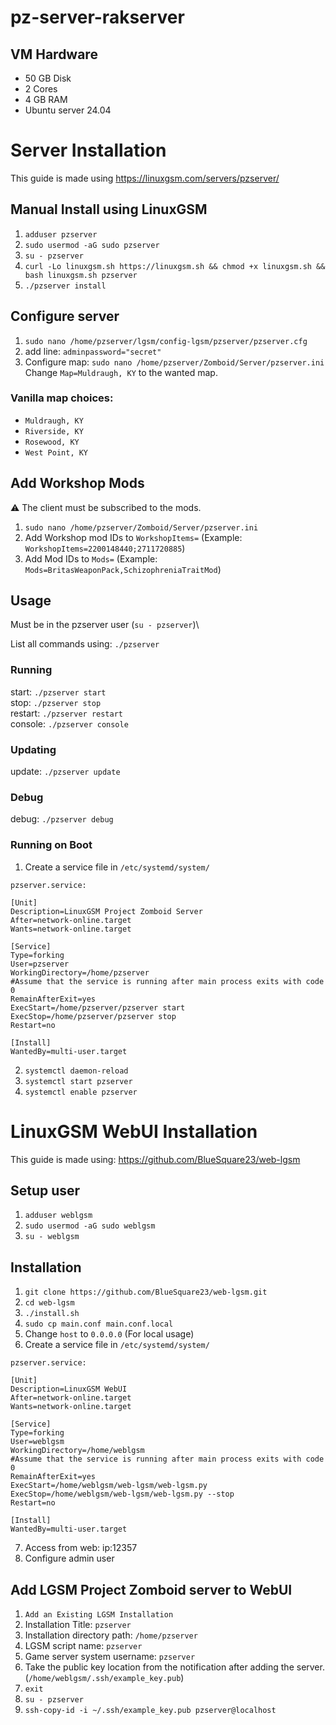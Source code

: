 # pz-server-rakserver
## VM Hardware
- 50 GB Disk
- 2 Cores
- 4 GB RAM
- Ubuntu server 24.04

# Server Installation
This guide is made using https://linuxgsm.com/servers/pzserver/ 
## Manual Install using LinuxGSM
1. `adduser pzserver`
2. `sudo usermod -aG sudo pzserver`
3. `su - pzserver`
4. `curl -Lo linuxgsm.sh https://linuxgsm.sh && chmod +x linuxgsm.sh && bash linuxgsm.sh pzserver`
5. `./pzserver install`

## Configure server
1. `sudo nano /home/pzserver/lgsm/config-lgsm/pzserver/pzserver.cfg`
2. add line: `adminpassword="secret"`
3. Configure map: `sudo nano /home/pzserver/Zomboid/Server/pzserver.ini` Change `Map=Muldraugh, KY` to the wanted map.
### Vanilla map choices:
- `Muldraugh, KY`
- `Riverside, KY`
- `Rosewood, KY`
- `West Point, KY`


## Add Workshop Mods
⚠ The client must be subscribed to the mods.
1. `sudo nano /home/pzserver/Zomboid/Server/pzserver.ini`
2. Add Workshop mod IDs to `WorkshopItems=` (Example: `WorkshopItems=2200148440;2711720885`)
3. Add Mod IDs to `Mods=` (Example: `Mods=BritasWeaponPack,SchizophreniaTraitMod`)

## Usage
Must be in the pzserver user (`su - pzserver`)\

List all commands using: `./pzserver`

### Running
start: `./pzserver start`\
stop: `./pzserver stop`\
restart: `./pzserver restart`\
console: `./pzserver console`

### Updating
update: `./pzserver update`

### Debug
debug: `./pzserver debug`

### Running on Boot
1. Create a service file in `/etc/systemd/system/`

`pzserver.service:`
```
[Unit]
Description=LinuxGSM Project Zomboid Server
After=network-online.target
Wants=network-online.target

[Service]
Type=forking
User=pzserver
WorkingDirectory=/home/pzserver
#Assume that the service is running after main process exits with code 0
RemainAfterExit=yes
ExecStart=/home/pzserver/pzserver start
ExecStop=/home/pzserver/pzserver stop
Restart=no

[Install]
WantedBy=multi-user.target
```

2. `systemctl daemon-reload`
3. `systemctl start pzserver`
4. `systemctl enable pzserver`

# LinuxGSM WebUI Installation
This guide is made using: https://github.com/BlueSquare23/web-lgsm

## Setup user
1. `adduser weblgsm`
2. `sudo usermod -aG sudo weblgsm`
3. `su - weblgsm`

## Installation
1. `git clone https://github.com/BlueSquare23/web-lgsm.git`
2. `cd web-lgsm`
3. `./install.sh`
4. `sudo cp main.conf main.conf.local`
5. Change `host` to `0.0.0.0` (For local usage)
6. Create a service file in `/etc/systemd/system/`

`pzserver.service:`
```
[Unit]
Description=LinuxGSM WebUI
After=network-online.target
Wants=network-online.target

[Service]
Type=forking
User=weblgsm
WorkingDirectory=/home/weblgsm
#Assume that the service is running after main process exits with code 0
RemainAfterExit=yes
ExecStart=/home/weblgsm/web-lgsm/web-lgsm.py
ExecStop=/home/weblgsm/web-lgsm/web-lgsm.py --stop
Restart=no

[Install]
WantedBy=multi-user.target
```

7. Access from web: ip:12357
8. Configure admin user

## Add LGSM Project Zomboid server to WebUI

1. `Add an Existing LGSM Installation`
2. Installation Title: `pzserver`
3. Installation directory path: `/home/pzserver`
4. LGSM script name: `pzserver`
5. Game server system username: `pzserver`
6. Take the public key location from the notification after adding the server. (`/home/weblgsm/.ssh/example_key.pub`)
7. `exit`
8. `su - pzserver`
9. `ssh-copy-id -i ~/.ssh/example_key.pub pzserver@localhost`